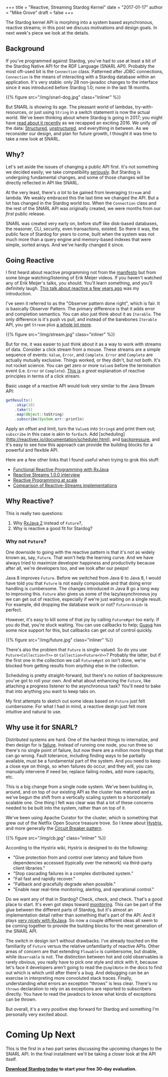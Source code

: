 +++
title = "Reactive, Streaming Stardog Kernel"
date = "2017-01-17" 
author = "Mike Grove"
draft = false 
+++

The Stardog kernel API is morphing into a system based asynchronous, reactive
streams; in this post we discuss motivations and design goals. In next week's
piece we look at the details.<!--more-->

## Background

If you've programmed against Stardog, you've had to use at least a bit of the
Stardog Native API for the RDF Language (SNARL API). Probably the most oft-used
bit is the `Connection` class. Patterned after JDBC connections, `Connection` is
the means of interacting with a Stardog database within an application. It's
very stable: only 28 non-javadoc changes to the interface since it was
introduced before Stardog 1.0; none in the last 18 months.

{{% figure src="/img/snarl-dog.jpg" class="inliner" %}}

But SNARL is showing its age. The pleasant world of lambdas, try-with-resources,
or just using `String` in a switch statement is now the actual world. We've been
thinking about where Stardog is going in 2017; you might
have
[read about it recently](http://blog.stardog.com/reviewing-2016-previewing-2017/) as
we recapped an exciting 2016. We unify *all* the
data:
[Structured](http://blog.stardog.com/virtual-graphs-relational-data-in-stardog/),
[unstructured](http://blog.stardog.com/unifying-unstructured-data/), and
everything in between. As we reconsider our design, and plan for future growth,
I thought it was time to take a new look at SNARL.

## Why?

Let's set aside the issues of changing a public API first. It's not something we
decided easily; we take
compatibility [seriously](http://docs.stardog.com/#_compatibility_policies). But
Stardog is undergoing fundamental changes, and some of those changes will be
directly reflected in API like SNARL. 

At the very least, there's _a lot_ to be gained from leveraging `Stream` and
lambda. We weakly embraced this the last time we changed the API. But a lot has
changed in the Stardog world too. When the `Connection` class and the rest of
the SNARL API was originally created, we were months from our _first_ public
release. 

SNARL was created very early on, before stuff like disk-based databases, the
reasoner, CLI, security, even transactions, existed. So there it was, the public
face of Stardog for years to come, built when the system was not much more than
a query engine and memory-based indexes that were simple, sorted arrays. And
we've hardly changed it since.

## Going Reactive

I first heard about reactive programming not from
the [manifesto](http://www.reactivemanifesto.org/) but from some binge
watching/listening of Erik Meijer videos. If you haven't watched any of Erik
Meijer's talks, you should. You'll learn something, and you'll definitely
laugh.
[This talk about reactive a few years ago](https://www.youtube.com/watch?v=sTSQlYX5DU0) was
my introduction.

I've seen it referred to as the "Observer pattern done right", which is fair. It
_is_ basically Observer Pattern. The primary difference is that it adds
error and completion semantics. You can also just think about it as
`Iterable`. The only difference is it's push vs pull, and instead of the
barebones `Iterable` API, you get `Stream`
plus [a whole lot more](http://reactivex.io/documentation/operators.html).


{{% figure src="/img/stream.jpg" class="inliner" %}}


But for me, it was easier to just think about it as a way to work with streams
of data. Consider a click stream from a mouse. These streams are a simple sequence
of events: `Value`, `Error`, and `Complete`. `Error` and `Complete` are actually
mutually exclusive. Things worked, or they didn't, but not both. It's not rocket
science. You can get zero or more `Value`s before the termination event (i.e.
`Error` or
`Complete`). [This is](https://gist.github.com/staltz/868e7e9bc2a7b8c1f754) a
_great_ explanation of reactive principles in terms of a click stream.

Basic usage of a reactive API would look very similar to the Java Stream API:

```java
getResults()
	.skip(10)
	.take(5)
	.map(Object::toString)
	.subscribe(System.err::println)
```

Apply an offset and limit, turn the `Value`s into `String`s and print them out;
`subscribe` in this case is akin to `forEach`. Add 
[scheduling] (http://reactivex.io/documentation/scheduler.html),
and
[backpressure](http://reactivex.io/documentation/operators/backpressure.html),
and it's easy to see how this approach can provide the building blocks for a
powerful and flexible API.

Here are a few other links that I found useful when trying to grok this stuff:

* [Functional Reactive Programming with RxJava](https://www.youtube.com/watch?v=_t06LRX0DV0)
* [Reactive Streams 1.0.0 interview](https://medium.com/@viktorklang/reactive-streams-1-0-0-interview-faaca2c00bec#.sltmxsno4)
* [Reactive Programming at scale](https://medium.com/@johnmcclean/reactive-programming-at-scale-6f695e70959b#.tp4qlypl8)
* [Comparison of Reactive-Streams implementations](http://akarnokd.blogspot.hu/2015/10/comparison-of-reactive-streams.html)

## Why Reactive?

This is really two questions: 

1. Why [RxJava 2](https://github.com/ReactiveX/RxJava) instead of `Future`?, 
1. Why is reactive a good fit for Stardog?

### Why not `Future`?

One downside to going with the reactive pattern is that it's not as widely known
as, say, `Future`. That won't help the learning curve. And we have always tried
to maximize developer happiness and productivity because after all, we're
developers too, and we look after our peeps!

Java 8 improves `Future`. Before we switched from Java 6 to Java 8, I would have
told you that `Future` is not easily composable and that doing error handling is
cumbersome. The changes introduced in Java 8 go a long way to improving this.
`Future` also gives us some of the lazy/asynchronous joy we can get out of
reactive, especially if we're just waiting on a single result. For example, did
dropping the database work or not? `Future<Void>` is perfect.

However, it's easy to kill some of that joy by calling `Future#get` too early.
If you do that, you're stuck waiting. You can use callbacks to help; 
[Guava](https://github.com/google/guava/wiki/ListenableFutureExplained) has
some nice support for this, but callbacks can get out of control
quickly.

{{% figure src="/img/future.jpg" class="inliner" %}}

There's also the problem that `Future` is single-valued. So do you use
`Future<Collection<T>>` or `Collection<Future<V>>`? Probably the latter, but if
the first one in the collection we call `Future#get` on isn't done, we're
blocked from getting results from _anything_ else in the collection.

Scheduling is pretty straight-forward, but there's no notion of backpressure:
you've got to roll your own. And what about enhancing the `Future`, like
attaching a progress listener to the asynchronous task? You'll need to bake that
into anything you want to keep tabs on.

My first attempts to sketch out some ideas based on `Future` just felt
cumbersome. For what I had in mind, a reactive design just felt more intuitive
and natural to use.

## Why use it for SNARL?

Distributed systems are hard. One of the hardest things to internalize, and then
design for
is
[failure](https://www.somethingsimilar.com/2013/01/14/notes-on-distributed-systems-for-young-bloods/#fail).
Instead of running one node, you run three so there's no single point of
failure, but now there are a million more things that can go wrong. Fault
tolerance, including finding ways to be partially available, must be a
fundamental part of the system. And you need to keep a close eye on things, so
when failures do occur, and they will, you can manually intervene if need be;
replace failing nodes, add more capacity, etc.

This is a big change from a single node system. We've been building in, around,
and on top of our existing API as the cluster has matured and as we've begun the
shift from a vertically scaling system to a horizontally scalable one. One thing
I felt was clear was that a lot of these concerns needed to be built into the
system, rather than on top of it.


We've been using Apache Curator for the cluster, which is something that grew
out of the Netflix Open Source treasure trove. So I knew
about [Hystrix](https://github.com/Netflix/Hystrix), and more generally
the
[Circuit Breaker pattern](https://martinfowler.com/bliki/CircuitBreaker.html).

{{% figure src="/img/cb.jpg" class="inliner" %}}

According to the Hystrix wiki, Hystrix is designed to do the following:

* "Give protection from and control over latency and failure from dependencies
accessed (typically over the network) via third-party client libraries."
* "Stop cascading failures in a complex distributed system."
* "Fail fast and rapidly recover."
* "Fallback and gracefully degrade when possible."
* "Enable near real-time monitoring, alerting, and operational control."

Do we want any of that in Stardog? Check, check, and check. That's a good place
to start. It's even got steps
toward
[monitoring](https://github.com/Netflix/Hystrix/wiki/Metrics-and-Monitoring).
This can be part of the glue between the different parts of Stardog, but it's
almost an implementation detail rather than something that's part of the API.
And it plays
[very nicely with RxJava](https://github.com/Netflix/Hystrix/wiki/How-To-Use#reactive-execution).
So now a couple different ideas all seem to be coming together to provide the
building blocks for the next generation of the SNARL API.

The switch in design isn't without drawbacks. I've already touched on the
familiarity of `Future` versus the relative unfamiliarity of reactive APIs.
Other areas of concern are that extending `Flowable` is cumbersome, but doable,
while `Observable` is not. The distinction between hot and cold observables is
rarely obvious, you really have to pick one style and stick with it, because
let's face it developers aren't going to read the `@implNote` in the docs to
find out which is which until after there's a bug. And debugging can be an
exercise in interpreting more convoluted stack traces. Finally, understanding
what errors an exception "throws" is less clear. There's no `throws` declaration
to rely on as exceptions are reported to subscribers directly. You have to read
the javadocs to know what kinds of exceptions can be thrown.

But overall, it's a very positive step forward for Stardog and something
I'm personally very excited about.

# Coming Up Next

This is the first in a two part series discussing the upcoming changes to the
SNARL API. In the final installment we'll be taking a closer look at the API
itself.

**[Download Stardog today](http://stardog.com/) to start your free 30-day
evaluation.**

